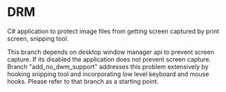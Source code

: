 # DRM
C# application to protect image files from getting screen captured by print screen, snipping tool.

This branch depends on desktop window manager api to prevent screen capture. If its disabled the application does not prevent screen capture. Branch "add_no_dwm_support" addresses this problem extensively by hooking snipping tool and incorporating low level keyboard and mouse hooks. Please refer to that branch as a starting point.
